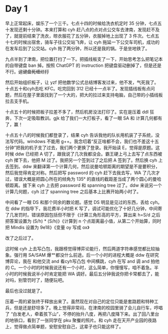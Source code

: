 # Day 1

早上正常起床，娱乐了一个三千。七点十四的时候给洗衣机定时 35 分钟，七点五十发现还剩十分钟。本来打算和 cyh 赶八点的点对点公交车去津南，发现赶不及了，就提前结束了洗衣，晾衣服花了五分钟，衣服掉地上出现了 3 件次。七点五十七的时候出宿舍，骑车子往公交站飞奔，让 cyh 拖延一下公交车司机，成功的在发车后到了公交站。cyh 拖了两分钟，所以还是我的锅。于是坐地铁了。

九点半到了津南，把位置打扫了一下。把插线板支了一下，开始思考怎么把笔记本的自带键盘 ban 掉。按照 ChatGPT 的 instruction 把键盘驱动删掉了，但是还是不行。~~这键盘死缠烂打~~

然后开始组织板子，让 yzf 把他数学公式总结博客发过来，他不发，气死我了。十点五十和cyh去吃 KFC。吃完回到 312 已经十一点半了。发现插线板有点问题，然后在屋子里面找到了一个大的，把大的拉过来支持电脑，自己带的小插线板拉去支手机。

十点五十的时候把板子拉差不多了，然后机房没法打印了。实在是压着 ddl 狂奔，下次一定吸取教训。gjk 给了我们一大打板子，看了一眼 SA 和 计算几何都有了，赢！

十点五十八的时候我们都登录了，结果 cyh 告诉我他的队长用机装了子系统，没法写代码。windows 不能用 g++。我念叨着“反正啥都不会，我们也不差这十五分钟”把我的机子支了过去，我们两个更换了登录。我开始读 E，觉得是原题。这时候 ddw 已经把 A 切了，跟我说了几次我都没会。霸王硬上弓上去写了点东西被 cyh 撵下去，他把 M 过了。我把另一个签到过了之后把 A 签到了。然后换 cyh 上去签到。ddw 来翻译第一个计算几何，然后说曼哈顿距离的期望是不是要积分，然后我觉得肯定对称。然后把写 password 的 cyh 赶下去我去写，WA 了几次才过，错误大概是把圆心所在的倾角为 135° 的直线的截距差当成了两个圆心的曼哈顿距离。接下来 cyh 上去把 password 和 spanning tree 过了。ddw 来说另一个计算几何题，cyh 过了 spanning tree 之后基本上比赛开始两小时了。

中间看了一眼 DS 和那个同余的数论题。感觉 DS 明显是见过的东西，丢给 cyh。在 ddw 的指导下，我花费半小时把 K 写了，调试可能优化了十好几分钟，中间寄了几发罚时。错误原因包括但不限于《计算三角形高的平方，算出来 h=S/d 之后把答案设置为 (S/h) * (S/h)》《计算到 n 个点距离最小值，从第二个开始算，同时把 Mindis 设置为 9e18》《变量 oy 写成 ox》

改了之后过了。

这时候 cyh 上去写凸包，我跟榜觉得博弈论能行，然后两道字符串感觉都比较抽象。强行用 SA/SAM 爆艹都没什么前途。后一个小时的进程大概是 ddw 在研究博弈论，我在 和他交流 and 看cyh写凸包 中间横跳，cyh 在写 and 调 and 拍他的 C。一个小时的时候我说还有一个小时，这么简单，你慢慢写，咱不着急。半小时的时候我说半小时肯定能把 WA 调好。最后五分钟我说你把卡常都去了，能对吗，别管罚时了，随便玩吧。

最后也没过就是了。

压着一周的紧张终于释放出来了。虽然现在对自己的定位只能是套路题和特种工兵，但是还是舒坦多了。晚上觉得非常闷，在津南的校园里骑了会儿自行车，哼唱了 “白发老人，牵着孩下山”，不停的抬升八度，再把八度降下来。出了回八里台的地铁口，看到了一张同学在 pku 聚餐的照片。和 cyh 走在天开产业园的夜路上，觉得做点简单题，安慰安慰自己，这辈子也只能这样了。